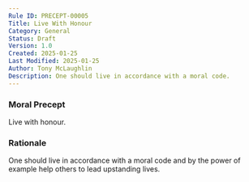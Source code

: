 ```yaml
---
Rule ID: PRECEPT-00005
Title: Live With Honour
Category: General
Status: Draft
Version: 1.0
Created: 2025-01-25
Last Modified: 2025-01-25
Author: Tony McLaughlin
Description: One should live in accordance with a moral code.
---
```


### Moral Precept
Live with honour.

### Rationale
One should live in accordance with a moral code and by the power of example help others to lead upstanding lives.